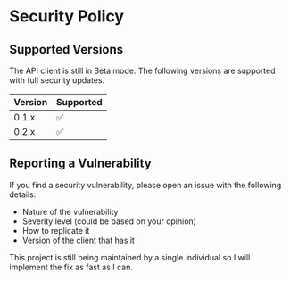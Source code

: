 # Security Policy

## Supported Versions

The API client is still in Beta mode. 
The following versions are supported with full security updates.

| Version | Supported          |
| ------- | ------------------ |
| 0.1.x   | :white_check_mark: |
| 0.2.x   | :white_check_mark: |

## Reporting a Vulnerability

If you find a security vulnerability, please open an issue with the following details:
- Nature of the vulnerability
- Severity level (could be based on your opinion)
- How to replicate it
- Version of the client that has it

This project is still being maintained by a single individual so I will implement the fix as fast as I can.
